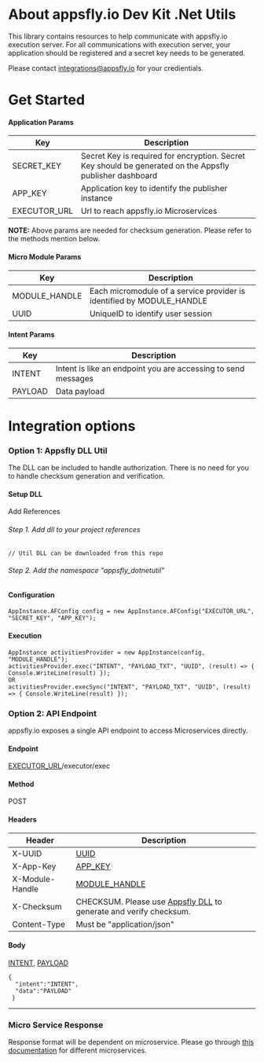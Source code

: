 # About appsfly.io Dev Kit .Net Utils
This library contains resources to help communicate with appsfly.io execution server.
For all communications with execution server, your application should be registered and a secret key needs to be generated. 

Please contact integrations@appsfly.io for your credientials.

#  Get Started
 <a name="SECRET_KEY"></a><a name="APP_KEY"></a><a name="EXECUTOR_URL"></a>
#### Application Params
| Key | Description |
| --- | --- |
| SECRET_KEY   | Secret Key is required for encryption. Secret Key should be generated on the Appsfly publisher dashboard |
| APP_KEY  | Application key to identify the publisher instance|
| EXECUTOR_URL | Url to reach appsfly.io Microservices |

**NOTE:** Above params are needed for checksum generation. Please refer to the methods mention below.

 <a name="MODULE_HANDLE"></a> <a name="UUID"></a>
#### Micro Module Params

| Key | Description |
| --- | --- |
| MODULE_HANDLE  | Each micromodule of a service provider is identified by MODULE_HANDLE |
| UUID  | UniqueID to identify user session|

 <a name="INTENT"></a> <a name="PAYLOAD"></a>
#### Intent Params
| Key | Description |
| --- | --- |
| INTENT | Intent is like an endpoint you are accessing to send messages |
| PAYLOAD | Data payload |

# Integration options  

### Option 1: Appsfly DLL Util
The DLL can be included to handle authorization. There is no need for you to handle checksum generation and verification.

#### Setup DLL

Add References
###### Step 1. Add dll to your project references
```
// Util DLL can be downloaded from this repo
```

###### Step 2. Add the namespace "appsfly_dotnetutil"

#### Configuration
```
AppInstance.AFConfig config = new AppInstance.AFConfig("EXECUTOR_URL", "SECRET_KEY", "APP_KEY");
```  
#### Execution
```
AppInstance activitiesProvider = new AppInstance(config, "MODULE_HANDLE");
activitiesProvider.exec("INTENT", "PAYLOAD_TXT", "UUID", (result) => { Console.WriteLine(result) });
OR
activitiesProvider.execSync("INTENT", "PAYLOAD_TXT", "UUID", (result) => { Console.WriteLine(result) });
```

### Option 2: API Endpoint
appsfly.io exposes a single API endpoint to access Microservices directly.

#### Endpoint
[EXECUTOR_URL](#EXECUTOR_URL)/executor/exec

#### Method
POST

#### Headers
| Header | Description |
| --- | --- |
| X-UUID | [UUID](#UUID) |
| X-App-Key | [APP_KEY](#APP_KEY)|
| X-Module-Handle | [MODULE_HANDLE](#MODULE_HANDLE)|
| X-Checksum | CHECKSUM. Please use [Appsfly DLL](https://github.com/appsflyio/devkit-javautils/blob/master/src/main/java/io/appsfly/crypto/CtyptoUtil.java) to generate and verify checksum. |
| Content-Type | Must be "application/json" |

#### Body
[INTENT](#INTENT), [PAYLOAD](#PAYLOAD)
``` 
{
  "intent":"INTENT",
  "data":"PAYLOAD"
 } 
 ```

----------------------------------------

### Micro Service Response
Response format will be dependent on microservice. Please go through [this documentation](https://github.com/appsflyio/micro-module-documentations) for different microservices.
